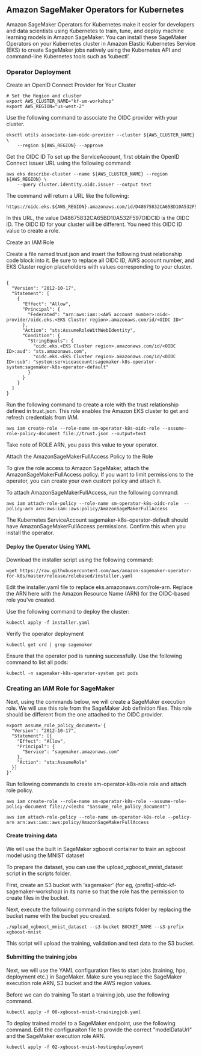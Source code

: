 ## Amazon SageMaker Operators for Kubernetes

Amazon SageMaker Operators for Kubernetes make it easier for developers and data scientists using Kubernetes to train, tune, and deploy machine learning models in Amazon SageMaker. You can install these SageMaker Operators on your Kubernetes cluster in Amazon Elastic Kubernetes Service (EKS) to create SageMaker jobs natively using the Kubernetes API and command-line Kubernetes tools such as ‘kubectl’. 

### Operator Deployment

Create an OpenID Connect Provider for Your Cluster

```
# Set the Region and cluster
export AWS_CLUSTER_NAME="kf-sm-workshop"
export AWS_REGION="us-west-2"

```

Use the following command to associate the OIDC provider with your cluster.

```
eksctl utils associate-iam-oidc-provider --cluster ${AWS_CLUSTER_NAME} \
    --region ${AWS_REGION} --approve
```

Get the OIDC ID
To set up the ServiceAccount, first obtain the OpenID Connect issuer URL using the following command:

```
aws eks describe-cluster --name ${AWS_CLUSTER_NAME} --region ${AWS_REGION} \
    --query cluster.identity.oidc.issuer --output text
```

The command will return a URL like the following:

```
https://oidc.eks.${AWS_REGION}.amazonaws.com/id/D48675832CA65BD10A532F597OIDCID
```
In this URL, the value D48675832CA65BD10A532F597OIDCID is the OIDC ID. The OIDC ID for your cluster will be different. You need this OIDC ID value to create a role.

Create an IAM Role

Create a file named trust.json and insert the following trust relationship code block into it. Be sure to replace all OIDC ID, AWS account number, and EKS Cluster region placeholders with values corresponding to your cluster.


```

{
  "Version": "2012-10-17",
  "Statement": [
    {
      "Effect": "Allow",
      "Principal": {
        "Federated": "arn:aws:iam::<AWS account number>:oidc-provider/oidc.eks.<EKS Cluster region>.amazonaws.com/id/<OIDC ID>"
      },
      "Action": "sts:AssumeRoleWithWebIdentity",
      "Condition": {
        "StringEquals": {
          "oidc.eks.<EKS Cluster region>.amazonaws.com/id/<OIDC ID>:aud": "sts.amazonaws.com",
          "oidc.eks.<EKS Cluster region>.amazonaws.com/id/<OIDC ID>:sub": "system:serviceaccount:sagemaker-k8s-operator-system:sagemaker-k8s-operator-default"
        }
      }
    }
  ]
}

```
Run the following command to create a role with the trust relationship defined in trust.json. This role enables the Amazon EKS cluster to get and refresh credentials from IAM.

```
aws iam create-role --role-name sm-operator-k8s-oidc-role --assume-role-policy-document file://trust.json --output=text
```

Take note of ROLE ARN, you pass this value to your operator.

Attach the AmazonSageMakerFullAccess Policy to the Role

To give the role access to Amazon SageMaker, attach the AmazonSageMakerFullAccess policy. If you want to limit permissions to the operator, you can create your own custom policy and attach it.

To attach AmazonSageMakerFullAccess, run the following command:

```
aws iam attach-role-policy --role-name sm-operator-k8s-oidc-role  --policy-arn arn:aws:iam::aws:policy/AmazonSageMakerFullAccess

```

The Kubernetes ServiceAccount sagemaker-k8s-operator-default should have AmazonSageMakerFullAccess permissions. Confirm this when you install the operator.


#### Deploy the Operator Using YAML

Download the installer script using the following command:

```
wget https://raw.githubusercontent.com/aws/amazon-sagemaker-operator-for-k8s/master/release/rolebased/installer.yaml

```

Edit the installer.yaml file to replace eks.amazonaws.com/role-arn. Replace the ARN here with the Amazon Resource Name (ARN) for the OIDC-based role you’ve created.

Use the following command to deploy the cluster:

```
kubectl apply -f installer.yaml

```

Verify the operator deployment

```
kubectl get crd | grep sagemaker

```
Ensure that the operator pod is running successfully. Use the following command to list all pods:

```
kubectl -n sagemaker-k8s-operator-system get pods

```

### Creating an IAM Role for SageMaker

Next, using the commands below, we will create a SageMaker execution role. We will use this role from the SageMaker Job definition files. This role should be different from the one attached to the OIDC provider.

```
export assume_role_policy_document='{
  "Version": "2012-10-17",
  "Statement": [{
    "Effect": "Allow",
    "Principal": {
      "Service": "sagemaker.amazonaws.com"
    },
    "Action": "sts:AssumeRole"
  }]
}'

```
Run following commands to create sm-operator-k8s-role role and attach role policy.

```
aws iam create-role --role-name sm-operator-k8s-role --assume-role-policy-document file://<(echo "$assume_role_policy_document")

aws iam attach-role-policy --role-name sm-operator-k8s-role --policy-arn arn:aws:iam::aws:policy/AmazonSageMakerFullAccess

```

#### Create training data

We will use the built in SageMaker xgboost container to train an xgboost model using the MNIST dataset

To prepare the dataset, you can use the upload_xgboost_mnist_dataset script in the scripts folder. 

First, create an S3 bucket with 'sagemaker' (for eg, {prefix}-sfdc-kf-sagemaker-workshop) in its name so that the role has the permission to create files in the bucket.

Next, execute the following command in the scripts folder by replacing the bucket name with the bucket you created.

```
./upload_xgboost_mnist_dataset --s3-bucket BUCKET_NAME --s3-prefix xgboost-mnist

```
This script will upload the training, validation and test data to the S3 bucket.

#### Submitting the training jobs

Next, we will use the YAML configuration files to start jobs (training, hpo, deployment etc.) in SageMaker.  Make sure you replace the SageMaker execution role ARN, S3 bucket and the AWS region values.

Before we can do training 
To start a training job, use the following command.

```
kubectl apply -f 00-xgboost-mnist-trainingjob.yaml

```
To deploy trained model to a SageMaker endpoint, use the following command. Edit the configuraiton file to provide the correct "modelDataUrl" and the SageMaker execution role ARN.


```
kubectl apply -f 02-xgboost-mnist-hostingdeployment

```



